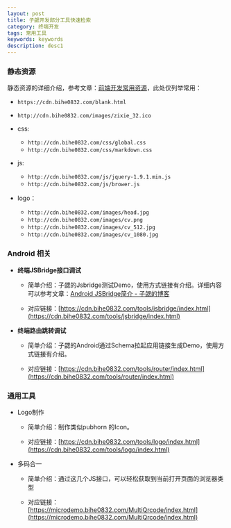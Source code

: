```yaml
---
layout: post
title: 子勰开发部分工具快速检索
category: 终端开发
tags: 常用工具
keywords: keywords
description: desc1
---
```


### 静态资源

静态资源的详细介绍，参考文章：[前端开发常用资源](https://blog.bihe0832.com/my_html.html)，此处仅列举常用：


- `https://cdn.bihe0832.com/blank.html`
- `http://cdn.bihe0832.com/images/zixie_32.ico`

- css:

    - `http://cdn.bihe0832.com/css/global.css`
    - `http://cdn.bihe0832.com/css/markdown.css`
- js:
    
     - `http://cdn.bihe0832.com/js/jquery-1.9.1.min.js`
     - `http://cdn.bihe0832.com/js/brower.js`

- logo：

	- `http://cdn.bihe0832.com/images/head.jpg`
	- `http://cdn.bihe0832.com/images/cv.png`
	- `http://cdn.bihe0832.com/images/cv_512.jpg`
	- `http://cdn.bihe0832.com/images/cv_1080.jpg`
	
### Android 相关

- **终端JSBridge接口调试**

	-  简单介绍：子勰的Jsbridge测试Demo，使用方式链接有介绍。详细内容可以参考文章：[Android JSBridge简介 - 子勰的博客](https://blog.bihe0832.com/android_jsbridge.html)

	-  对应链接：[https://cdn.bihe0832.com/tools/jsbridge/index.html](https://cdn.bihe0832.com/tools/jsbridge/index.html)

- **终端路由跳转调试**

	-  简单介绍：子勰的Android通过Schema拉起应用链接生成Demo，使用方式链接有介绍。

	-  对应链接：[https://cdn.bihe0832.com/tools/router/index.html](https://cdn.bihe0832.com/tools/router/index.html)


### 通用工具

- Logo制作

	-  简单介绍：制作类似pubhorn 的Icon。

	-  对应链接：[https://cdn.bihe0832.com/tools/logo/index.html](https://cdn.bihe0832.com/tools/logo/index.html)

- 多码合一

    -  简单介绍：通过这几个JS接口，可以轻松获取到当前打开页面的浏览器类型

	-  对应链接：[https://microdemo.bihe0832.com/MultiQrcode/index.html](https://microdemo.bihe0832.com/MultiQrcode/index.html)
